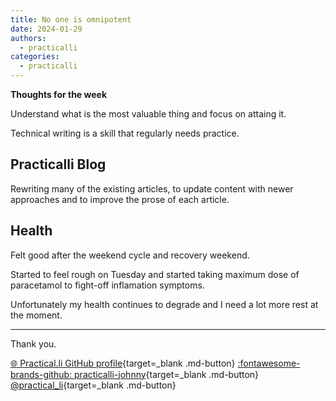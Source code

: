```yaml
---
title: No one is omnipotent
date: 2024-01-29
authors:
  - practicalli
categories:
  - practicalli
---
```


**Thoughts for the week**

Understand what is the most valuable thing and focus on attaing it.

Technical writing is a skill that regularly needs practice.

<!-- more -->

## Practicalli Blog

Rewriting many of the existing articles, to update content with newer approaches and to improve the prose of each article.


## Health

Felt good after the weekend cycle and recovery weekend.

Started to feel rough on Tuesday and started taking maximum dose of paracetamol to fight-off inflamation symptoms.

Unfortunately my health continues to degrade and I need a lot more rest at the moment.

---
Thank you.

[:globe_with_meridians: Practical.li GitHub profile](https://practical.li){target=_blank .md-button} 
[:fontawesome-brands-github: practicalli-johnny](https://github.com/practicalli-johnny){target=_blank .md-button}
[@practical_li](https://twitter.com/practcial_li){target=_blank .md-button}
